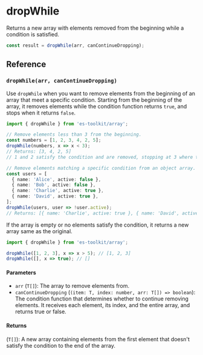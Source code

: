 # dropWhile

Returns a new array with elements removed from the beginning while a condition is satisfied.

```typescript
const result = dropWhile(arr, canContinueDropping);
```

## Reference

### `dropWhile(arr, canContinueDropping)`

Use `dropWhile` when you want to remove elements from the beginning of an array that meet a specific condition. Starting from the beginning of the array, it removes elements while the condition function returns `true`, and stops when it returns `false`.

```typescript
import { dropWhile } from 'es-toolkit/array';

// Remove elements less than 3 from the beginning.
const numbers = [1, 2, 3, 4, 2, 5];
dropWhile(numbers, x => x < 3);
// Returns: [3, 4, 2, 5]
// 1 and 2 satisfy the condition and are removed, stopping at 3 where the condition becomes false.

// Remove elements matching a specific condition from an object array.
const users = [
  { name: 'Alice', active: false },
  { name: 'Bob', active: false },
  { name: 'Charlie', active: true },
  { name: 'David', active: true },
];
dropWhile(users, user => !user.active);
// Returns: [{ name: 'Charlie', active: true }, { name: 'David', active: true }]
```

If the array is empty or no elements satisfy the condition, it returns a new array same as the original.

```typescript
import { dropWhile } from 'es-toolkit/array';

dropWhile([1, 2, 3], x => x > 5); // [1, 2, 3]
dropWhile([], x => true); // []
```

#### Parameters

- `arr` (`T[]`): The array to remove elements from.
- `canContinueDropping` (`(item: T, index: number, arr: T[]) => boolean`): The condition function that determines whether to continue removing elements. It receives each element, its index, and the entire array, and returns true or false.

#### Returns

(`T[]`): A new array containing elements from the first element that doesn't satisfy the condition to the end of the array.
